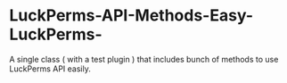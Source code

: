 # LuckPerms-API-Methods-Easy-LuckPerms-
A single class ( with a test plugin ) that includes bunch of methods to use LuckPerms API easily.
